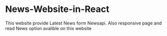 # News-Website-in-React
This website provide Latest News form Newsapi. Also responsive page and read News option avalible on this website

